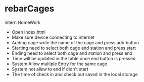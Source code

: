 # rebarCages
Intern HomeWork

- Open index.html
- Make sure device connecting to internet
- Adding cage write the name of the cage and press add button
- Starting need to select both cage and station and press start
- Ending need to select both cage and station and press end
- Time will be updated in the table once end button is pressed
- System Allow multiple Entry for the same cage
- System not allow to end if didn't start
- The time of check in and check out saved in the local storage
